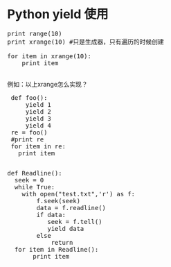# Python yield 使用

<pre>
print range(10)
print xrange(10) #只是生成器，只有遍历的时候创建

for item in xrange(10):
    print item

</pre>

例如：以上xrange怎么实现？

<pre>
 def foo():
     yield 1
     yield 2
     yield 3
     yield 4
 re = foo()
 #print re
 for item in re:
   print item

</pre>


<pre>
def Readline():
  seek = 0
  while True:
    with open("test.txt",'r') as f:
        f.seek(seek)
        data = f.readline()
        if data:
           seek = f.tell()
           yield data
        else
            return
  for item in Readline():
       print item
        
</pre>